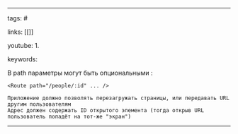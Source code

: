 ____

tags: #

links: [[]]

youtube: 
1. 

keywords:

В path параметры могут быть опциональными :
~~~
<Route path="/people/:id" ... />

Приложение должно позволять перезагружать страницы, или передавать URL другим пользователям
Адрес должен содержать ID открытого элемента (тогда открыв URL пользователь попадёт на тот-же "экран")
~~~

_____

